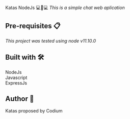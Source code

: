 Katas NodeJs 💻🔄💻
_This is a simple chat web aplication_


## Pre-requisites 📋
_This project was tested using node v11.10.0_

## Built with 🛠️
NodeJs</br>
Javascript</br>
ExpressJs</br>


## Author 📙
Katas proposed by Codium
